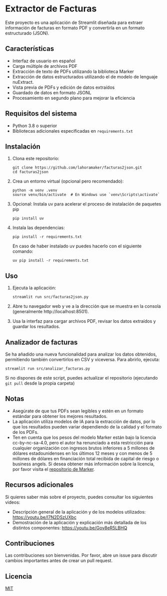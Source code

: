 # Extractor de Facturas

Este proyecto es una aplicación de Streamlit diseñada para extraer información de facturas en formato PDF y convertirla en un formato estructurado (JSON).

## Características

- Interfaz de usuario en español
- Carga múltiple de archivos PDF
- Extracción de texto de PDFs utilizando la biblioteca Marker
- Extracción de datos estructurados utilizando el de modelo de lenguaje nuExtract. 
- Vista previa de PDFs y edición de datos extraídos
- Guardado de datos en formato JSONL
- Procesamiento en segundo plano para mejorar la eficiencia

## Requisitos del sistema

- Python 3.8 o superior
- Bibliotecas adicionales especificadas en `requirements.txt`

## Instalación

1. Clona este repositorio:
   ```
   git clone https://github.com/lahoramaker/facturas2json.git
   cd facturas2json
   ```

2. Crea un entorno virtual (opcional pero recomendado):
   ```
   python -m venv .venv
   source venv/bin/activate  # En Windows use `venv\Scripts\activate`
   ```

3. Opcional: Instala uv para acelerar el proceso de instalación de paquetes pip
   ```
   pip install uv
   ```

4. Instala las dependencias:
   ```
   pip install -r requirements.txt
   ```
   En caso de haber instalado uv puedes hacerlo con el siguiente comando:
   ```
   uv pip install -r requirements.txt
   ```

## Uso

1. Ejecuta la aplicación:
   ```
   streamlit run src/facturas2json.py
   ```

2. Abre tu navegador web y ve a la dirección que se muestra en la consola (generalmente http://localhost:8501).

3. Usa la interfaz para cargar archivos PDF, revisar los datos extraídos y guardar los resultados.

## Analizador de facturas

Se ha añadido una nueva funcionalidad para analizar los datos obtenidos, permitiendo también convertirlos en CSV y viceversa. Para abrirlo, ejecuta:

   ```
   streamlit run src/analizar_facturas.py
   ```

Si no dispones de este script, puedes actualizar el repositorio (ejecutando `git pull` desde la propia carpeta)


## Notas

- Asegúrate de que tus PDFs sean legibles y estén en un formato estándar para obtener los mejores resultados.
- La aplicación utiliza modelos de IA para la extracción de datos, por lo que los resultados pueden variar dependiendo de la calidad y el formato de los PDFs.
- Ten en cuenta que los pesos del modelo Marker están bajo la licencia cc-by-nc-sa-4.0, pero el autor ha renunciado a esta restricción para cualquier organización con ingresos brutos inferiores a 5 millones de dólares estadounidenses en los últimos 12 meses y con menos de 5 millones de dólares en financiación total recibida de capital de riesgo o business angels. Si desea obtener más información sobre la licencia, por favor visita el [repositorio de Marker](https://github.com/VikParuchuri/marker).

## Recursos adicionales

Si quieres saber más sobre el proyecto, puedes consultar los siguientes videos:
- Descripción general de la aplicación y de los modelos utilizados: https://youtu.be/I7N2DSzUXbc
- Demostración de la aplicación y explicación más detallada de los distintos componentes: https://youtu.be/Gov8eR5LBHQ

## Contribuciones

Las contribuciones son bienvenidas. Por favor, abre un issue para discutir cambios importantes antes de crear un pull request.

## Licencia

[MIT](https://choosealicense.com/licenses/mit/)
